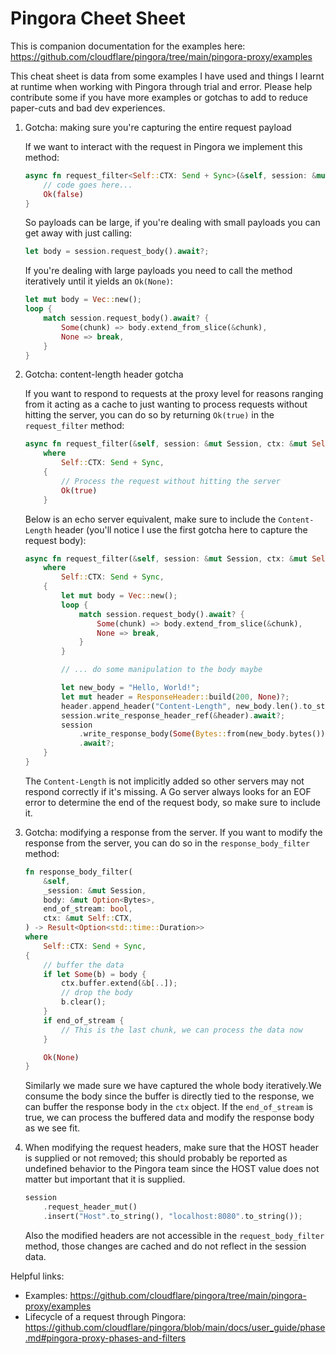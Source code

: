 # Pingora Cheet Sheet

This is companion documentation for the examples here: <https://github.com/cloudflare/pingora/tree/main/pingora-proxy/examples>

This cheat sheet is data from some examples I have used and things I learnt at runtime when working with Pingora through trial and error.
Please help contribute some if you have more examples or gotchas to add to reduce paper-cuts and bad dev experiences.

1. Gotcha: making sure you're capturing the entire request payload

    If we want to interact with the request in Pingora we implement this method:

    ```rust
    async fn request_filter<Self::CTX: Send + Sync>(&self, session: &mut Session, ctx: &mut Self::CTX) -> Result<bool>{
        // code goes here...
        Ok(false)
    }
    ```

    So payloads can be large, if you're dealing with small payloads you can get away with just calling:

    ```rust
    let body = session.request_body().await?;
    ```

    If you're dealing with large payloads you need to call the method iteratively until it yields an `Ok(None)`:

    ```rust
    let mut body = Vec::new();
    loop {
        match session.request_body().await? {
            Some(chunk) => body.extend_from_slice(&chunk),
            None => break,
        }
    }
    ```

2. Gotcha: content-length header gotcha

    If you want to respond to requests at the proxy level for reasons ranging from it acting as a cache to just wanting to process requests without hitting the server, you can do so by returning `Ok(true)` in the `request_filter` method:

    ```rust
    async fn request_filter(&self, session: &mut Session, ctx: &mut Self::CTX) -> Result<bool>
        where
            Self::CTX: Send + Sync,
        {
            // Process the request without hitting the server
            Ok(true)
        }
    ```

    Below is an echo server equivalent, make sure to include the `Content-Length` header (you'll notice I use the first gotcha here to capture the request body):

    ```rust
    async fn request_filter(&self, session: &mut Session, ctx: &mut Self::CTX) -> Result<bool>
        where
            Self::CTX: Send + Sync,
        {
            let mut body = Vec::new();
            loop {
                match session.request_body().await? {
                    Some(chunk) => body.extend_from_slice(&chunk),
                    None => break,
                }
            }

            // ... do some manipulation to the body maybe

            let new_body = "Hello, World!";
            let mut header = ResponseHeader::build(200, None)?;
            header.append_header("Content-Length", new_body.len().to_string());
            session.write_response_header_ref(&header).await?;
            session
                .write_response_body(Some(Bytes::from(new_body.bytes())), true)
                .await?;
        }
    }
    ```

    The `Content-Length` is not implicitly added so other servers may not respond correctly if it's missing. A Go server always looks for an EOF error to determine the end of the request body, so make sure to include it.

3. Gotcha: modifying a response from the server.
    If you want to modify the response from the server, you can do so in the `response_body_filter` method:

    ```rust
    fn response_body_filter(
        &self,
        _session: &mut Session,
        body: &mut Option<Bytes>,
        end_of_stream: bool,
        ctx: &mut Self::CTX,
    ) -> Result<Option<std::time::Duration>>
    where
        Self::CTX: Send + Sync,
    {
        // buffer the data
        if let Some(b) = body {
            ctx.buffer.extend(&b[..]);
            // drop the body
            b.clear();
        }
        if end_of_stream {
            // This is the last chunk, we can process the data now
        }

        Ok(None)
    }
    ```

    Similarly we made sure we have captured the whole body iteratively.We consume the body since the buffer is directly tied to the response, we can buffer the response body in the `ctx` object.
    If the `end_of_stream` is true, we can process the buffered data and modify the response body as we see fit.

4. When modifying the request headers, make sure that the HOST header is supplied or not removed; this should probably be reported as undefined behavior to the Pingora team since
    the HOST value does not matter but important that it is supplied.

    ```rust
    session
        .request_header_mut()
        .insert("Host".to_string(), "localhost:8080".to_string());
    ```

    Also the modified headers are not accessible in the `request_body_filter` method, those changes are cached and do not reflect in the session data.

Helpful links:

- Examples: <https://github.com/cloudflare/pingora/tree/main/pingora-proxy/examples>
- Lifecycle of a request through Pingora: <https://github.com/cloudflare/pingora/blob/main/docs/user_guide/phase.md#pingora-proxy-phases-and-filters>
